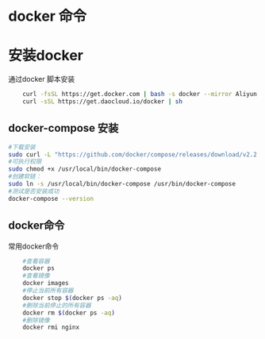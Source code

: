 # docker 命令


# 安装docker
通过docker 脚本安装  
```sh
    curl -fsSL https://get.docker.com | bash -s docker --mirror Aliyun
    curl -sSL https://get.daocloud.io/docker | sh
```
## docker-compose 安装
```sh
#下载安装
sudo curl -L "https://github.com/docker/compose/releases/download/v2.2.2/docker-compose-$(uname -s)-$(uname -m)" -o /usr/local/bin/docker-compose
#可执行权限
sudo chmod +x /usr/local/bin/docker-compose
#创建软链：
sudo ln -s /usr/local/bin/docker-compose /usr/bin/docker-compose
#测试是否安装成功
docker-compose --version
```
## docker命令
常用docker命令  
```sh
    #查看容器
    docker ps
    #查看镜像
    docker images
    #停止当前所有容器
    docker stop $(docker ps -aq)
    #删除当前停止的所有容器
    docker rm $(docker ps -aq)
    #删除镜像
    docker rmi nginx
```

